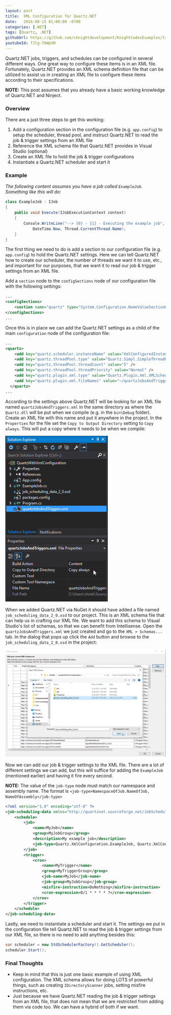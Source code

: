 ```yaml
---
layout: post
title:  XML Configuration for Quartz.NET
date:   2016-08-15 01:00:00 -0700
categories: [.NET]
tags: [Quartz, .NET]
githubUrl: https://github.com/cknightdevelopment/KnightCodesExamples/tree/master/DotNet/Quartz.XmlConfiguration
youtubeId: fJlg-T6WpSM
---
```


Quartz.NET jobs, triggers, and schedules can be configured in several different ways. One great way to configure these items is in an XML file. Fortunately, Quartz.NET provides an XML schema definition file that can be utilized to assist us in creating an XML file to configure these items according to their specifications.

<div class="alert alert-info" role="alert">
<strong>NOTE:</strong> This post assumes that you already have a basic working knowledge of Quartz.NET and Ninject.
</div>

### Overview

There are a just three steps to get this working:

1. Add a configuration section in the configuration file (e.g. `app.config`) to setup the scheduler, thread pool, and instruct Quartz.NET to read the job & trigger settings from an XML file 
2. Reference the XML schema file that Quartz.NET provides in Visual Studio (optional)
3. Create an XML file to hold the job & trigger configurations
4. Instantiate a Quartz.NET scheduler and start it

### Example

_The following content assumes you have a job called `ExampleJob`. Something like this will do:_

```c#
class ExampleJob : IJob
{
    public void Execute(IJobExecutionContext context)
    {
        Console.WriteLine("--> {0} - {1} - Executing the example job", 
            DateTime.Now, Thread.CurrentThread.Name);
    }
}
```

The first thing we need to do is add a section to our configuration file (e.g. `app.config`) to hold the Quartz.NET settings. Here we can tell Quartz.NET how to create our scheduler, the number of threads we want it to use, etc., and important for our purposes, that we want it to read our job & trigger settings from an XML file.

Add a `section` node to the `configSections` node of our configuration file with the following settings:

```xml
...
<configSections>
    <section name="quartz" type="System.Configuration.NameValueSectionHandler, System, Version=1.0.5000.0,Culture=neutral, PublicKeyToken=b77a5c561934e089" />
</configSections>
...
```

Once this is in place we can add the Quartz.NET settings as a child of the main `configuration` node of the configuration file:

```xml
...
<quartz>
    <add key="quartz.scheduler.instanceName" value="XmlConfiguredInstance" />
    <add key="quartz.threadPool.type" value="Quartz.Simpl.SimpleThreadPool, Quartz" />
    <add key="quartz.threadPool.threadCount" value="5" />
    <add key="quartz.threadPool.threadPriority" value="Normal" />
    <add key="quartz.plugin.xml.type" value="Quartz.Plugin.Xml.XMLSchedulingDataProcessorPlugin, Quartz" />
    <add key="quartz.plugin.xml.fileNames" value="~/quartzJobsAndTriggers.xml" />
  </quartz>
...
```

According to the settings above Quartz.NET will be looking for an XML file named `quartzJobsAndTriggers.xml` in the same directory as where the `Quartz.dll` will be put when we compile (e.g. in the `bin\Debug` folder). Create an XML file with this name and put it anywhere in the project. In the `Properties` for the file set the `Copy to Output Directory` setting to `Copy always`. This will put a copy where it needs to be when we compile:

<img id="file-properties" src="/assets/images/file-properties.png" alt="File properties" /> 

When we added Quartz.NET via NuGet it should have added a file named `job_scheduling_data_2_0.xsd` to our project. This is an XML schema file that can help us in crafting our XML file. We want to add this schema to Visual Studio's list of schemas, so that we can benefit from Intellisense. Open the `quartzJobsAndTriggers.xml` we just created and go to the `XML > Schemas...` tab. In the dialog that pops up click the `Add` button and browse to the `job_scheduling_data_2_0.xsd` in the project:

<img id="add-schema" src="/assets/images/add-schema.png" alt="Add schema" /> 

Now we can add our job & trigger settings to the XML file. There are a lot of different settings we can add, but this will suffice for adding the `ExampleJob` (mentioned earlier) and having it fire every second.

**NOTE:** The value of the `job-type` node must match our namespace and assembly name. The format is `<job-type>NamespaceOfJob.NameOfJob, NameOfAssembly</job-type>`

```xml
<?xml version="1.0" encoding="utf-8" ?>
<job-scheduling-data xmlns="http://quartznet.sourceforge.net/JobSchedulingData" version="2.0">
    <schedule>
        <job>
            <name>MyJob</name>
            <group>MyJobGroup</group>
            <description>My example job</description>
            <job-type>Quartz.XmlConfiguration.ExampleJob, Quartz.XmlConfiguration</job-type>
        </job>
        <trigger>
            <cron>
                <name>MyTrigger</name>
                <group>MyTriggerGroup</group>
                <job-name>MyJob</job-name>
                <job-group>MyJobGroup</job-group>
                <misfire-instruction>DoNothing</misfire-instruction>
                <cron-expression>0/1 * * * * ?</cron-expression>
            </cron>
        </trigger>
    </schedule>
</job-scheduling-data>
```

Lastly, we need to instantiate a scheduler and start it. The settings we put in the configuration file tell Quartz.NET to read the job & trigger settings from our XML file, so there is no need to add anything besides this:

```c#
var scheduler = new StdSchedulerFactory().GetScheduler();
scheduler.Start();
```


### Final Thoughts
* Keep in mind that this is just one basic example of using XML configuration. The XML schema allows for doing LOTS of powerful things, such as creating `IDirectoryScanner` jobs, setting misfire instructions, etc.
* Just because we have Quartz.NET reading the job & trigger settings from an XML file, that does not mean that we are restricted from adding them via code too. We can have a hybrid of both if we want.